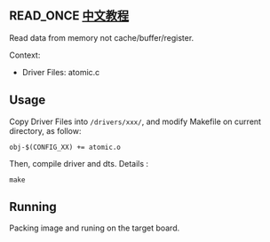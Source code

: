 READ_ONCE [中文教程](https://biscuitos.github.io/blog/LIST_READ_ONCE/)
----------------------------------

Read data from memory not cache/buffer/register.

Context:

* Driver Files: atomic.c

## Usage

Copy Driver Files into `/drivers/xxx/`, and modify Makefile on current 
directory, as follow:

```
obj-$(CONFIG_XX) += atomic.o
```

Then, compile driver and dts. Details :

```
make
```

## Running

Packing image and runing on the target board.
